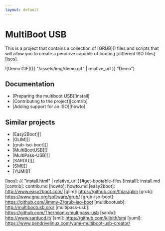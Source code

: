 ```yaml
---
layout: default
---
```


# MultiBoot USB

This is a project that contains a collection of [GRUB][] files and scripts that will allow you to create a pendrive capable of booting [different ISO files][isos].

![Demo GIF]({{ "/assets/img/demo.gif" | relative_url }} "Demo")


## Documentation

- [Preparing the multiboot USB][install]
- [Contributing to the project][contrib]
- [Adding support for an ISO][howto]


## Similar projects

- [Easy2Boot][]
- [GLIM][]
- [grub-iso-boot][]
- [MultiBootUSB][]
- [MultiPass-USB][]
- [SARDU][]
- [SMI][]
- [YUMI][]


[isos]: {{ "install.html" | relative_url }}#get-bootable-files
[install]: install.md
[contrib]: contrib.md
[howto]: howto.md
[easy2boot]: http://www.easy2boot.com/
[glim]: https://github.com/thias/glim
[grub]: https://www.gnu.org/software/grub/
[grub-iso-boot]: https://github.com/Jimmy-Z/grub-iso-boot
[multibootusb]: http://multibootusb.org/
[multipass-usb]: https://github.com/Thermionix/multipass-usb
[sardu]: http://www.sarducd.it/
[smi]: https://github.com/kilbith/smi
[yumi]: https://www.pendrivelinux.com/yumi-multiboot-usb-creator/

